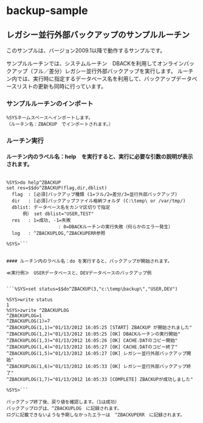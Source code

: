 # backup-sample

## レガシー並行外部バックアップのサンプルルーチン

このサンプルは、バージョン2009.1以降で動作するサンプルです。

サンプルルーチンでは、システムルーチン　DBACKを利用してオンラインバックアップ（フル／差分）レガシー並行外部バックアップを実行します。
ルーチン内では、実行時に指定するデータベース名を利用して、バックアップデータベースリストの更新も同時に行っています。


### サンプルルーチンのインポート

	%SYSネームスペースへインポートします。
	（ルーチン名：ZBACKUP　でインポートされます。）


### ルーチン実行

#### ルーチン内のラベル名：help　を実行すると、実行に必要な引数の説明が表示されます。

```USER>zn "%SYS"
 
%SYS>do help^ZBACKUP
set res=$$do^ZBACKUP(flag,dir,dblist)
  flag  : [必須]バックアップ種類 (1=フル/2=差分/3=並行外部バックアップ)
  dir   : [必須]バックアップファイル格納フォルダ (C:\temp\ or /var/tmp/)
  dblist: データベース名をカンマ区切りで指定
      例）　set dblist="USER,TEST"
  res   : 1=成功, -1=失敗
                   : 0=DBACKルーチンの実行失敗（何らかのエラー発生）
  log   : ^ZBACKUPLOG,^ZBACKUPERR参照
 
%SYS>```


#### ルーチン内のラベル名：do を実行すると、バックアップが開始されます。

≪実行例≫　USERデータベースと、DEVデータベースのバックアップ例


```%SYS>set status=$$do^ZBACKUP(3,"c:\temp\backup\","USER,DEV")
 
%SYS>write status
1
%SYS>zwrite ^ZBACKUPLOG
^ZBACKUPLOG=1
^ZBACKUPLOG(1)=7
^ZBACKUPLOG(1,1)="01/13/2012 16:05:25 [START] ZBACKUP が開始されました"
^ZBACKUPLOG(1,2)="01/13/2012 16:05:25 [OK] DBACKルーチンの実行開始"
^ZBACKUPLOG(1,3)="01/13/2012 16:05:26 [OK] CACHE.DATのコピー開始"
^ZBACKUPLOG(1,4)="01/13/2012 16:05:27 [OK] CACHE.DATのコピー終了"
^ZBACKUPLOG(1,5)="01/13/2012 16:05:27 [OK] レガシー並行外部バックアップ開始"
^ZBACKUPLOG(1,6)="01/13/2012 16:05:33 [OK] レガシー並行外部バックアップ終了"
^ZBACKUPLOG(1,7)="01/13/2012 16:05:33 [COMPLETE] ZBACKUPが成功しました"
 
%SYS>```

バックアップ終了後、戻り値を確認します。（1は成功）
バックアップログは、^ZBACKUPLOG　に記録されます。
ログに記載できないような予期しなかったエラーは　^ZBACKUPERR　に記録されます。

